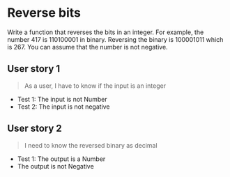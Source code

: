 # Reverse bits

Write a function that reverses the bits in an integer.
For example, the number 417 is 110100001 in binary. Reversing the binary is 100001011 which is 267.
You can assume that the number is not negative.

## User story 1

> As a user, I have to know if the input is an integer

- Test 1: The input is not Number
- Test 2: The input is not negative

## User story 2

> I need to know the reversed binary as decimal

- Test 1: The output is a Number
- The output is not Negative
